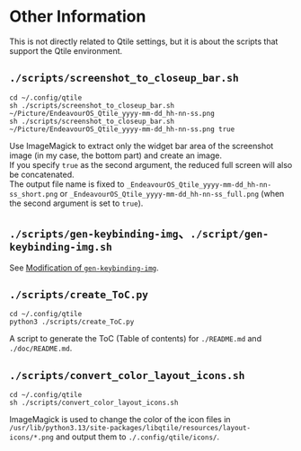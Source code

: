 # Other Information

This is not directly related to Qtile settings, but it is about the scripts that support the Qtile environment.


<!-- ###################################################################### -->
## `./scripts/screenshot_to_closeup_bar.sh`

```
cd ~/.config/qtile
sh ./scripts/screenshot_to_closeup_bar.sh ~/Picture/EndeavourOS_Qtile_yyyy-mm-dd_hh-nn-ss.png
sh ./scripts/screenshot_to_closeup_bar.sh ~/Picture/EndeavourOS_Qtile_yyyy-mm-dd_hh-nn-ss.png true
```

Use ImageMagick to extract only the widget bar area of ​​the screenshot image (in my case, the bottom part) and create an image.  
If you specify `true` as the second argument, the reduced full screen will also be concatenated.  
The output file name is fixed to `_EndeavourOS_Qtile_yyyy-mm-dd_hh-nn-ss_short.png` or `_EndeavourOS_Qtile_yyyy-mm-dd_hh-nn-ss_full.png` (when the second argument is set to `true`).


<!-- ###################################################################### -->
## `./scripts/gen-keybinding-img`、`./script/gen-keybinding-img.sh`

See [Modification of `gen-keybinding-img`](./05_01-gen-keybinding-img.md).


<!-- ###################################################################### -->
## `./scripts/create_ToC.py`

```
cd ~/.config/qtile
python3 ./scripts/create_ToC.py
```

A script to generate the ToC (Table of contents) for `./README.md` and `./doc/README.md`.


<!-- ###################################################################### -->
## `./scripts/convert_color_layout_icons.sh`

```
cd ~/.config/qtile
sh ./scripts/convert_color_layout_icons.sh
```

ImageMagick is used to change the color of the icon files in `/usr/lib/python3.13/site-packages/libqtile/resources/layout-icons/*.png` and output them to `./.config/qtile/icons/`.


<!-- -->
